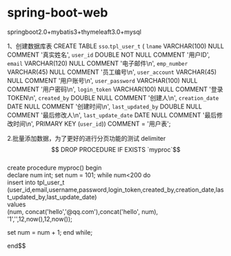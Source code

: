 # spring-boot-web
springboot2.0+mybatis3+thymeleaft3.0+mysql  

1、创建数据库表
CREATE TABLE `sso`.`tpl_user_t` (
  `lname` VARCHAR(100) NULL COMMENT '真实姓名',
  `user_id` DOUBLE NOT NULL COMMENT '用户ID',
  `email` VARCHAR(120) NULL COMMENT '电子邮件\n',
  `emp_number` VARCHAR(45) NULL COMMENT '员工编号\n',
  `user_account` VARCHAR(45) NULL COMMENT '用户账号\n',
  `user_password` VARCHAR(100) NULL COMMENT '用户密码\n',
  `login_token` VARCHAR(100) NULL COMMENT '登录TOKEN\n',
  `created_by` DOUBLE NULL COMMENT '创建人\n',
  `creation_date` DATE NULL COMMENT '创建时间\n',
  `last_updated_by` DOUBLE NULL COMMENT '最后修改人\n',
  `last_update_date` DATE NULL COMMENT '最后修改时间\n',
  PRIMARY KEY (`user_id`))
COMMENT = '用户表';

2.批量添加数据，为了更好的进行分页功能的测试
delimiter $$ 
DROP PROCEDURE IF EXISTS `myproc`$$  
create procedure myproc()
begin  
declare num int;
set num = 101;
while num<200 do  
    insert into tpl_user_t (user_id,email,username,password,login_token,created_by,creation_date,last_updated_by,last_update_date)  
values  
    (num, concat('hello','@qq.com'),concat('hello', num), '1','',12,now(),12,now());
    
set num = num + 1;
end while;
  
end$$


